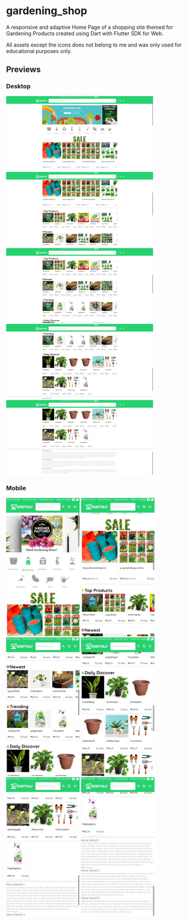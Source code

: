 # gardening_shop

A responsive and adaptive Home Page of a shopping site themed for Gardening Products created using Dart with Flutter SDK for Web.

All assets except the icons does not belong to me and was only used for educational purposes only.

## Previews

### Desktop
[<img src="docs/desktop_preview_1.jpeg" width="400"/>](docs/desktop_preview_1.jpeg) [<img src="docs/desktop_preview_2.jpeg" width="400"/>](docs/desktop_preview_2.jpeg)
[<img src="docs/desktop_preview_3.jpeg" width="400"/>](docs/desktop_preview_3.jpeg) [<img src="docs/desktop_preview_4.jpeg" width="400"/>](docs/desktop_preview_4.jpeg)
[<img src="docs/desktop_preview_5.jpeg" width="400"/>](docs/desktop_preview_5.jpeg)

### Mobile
[<img src="docs/mobile_preview_1.jpeg" width="200"/>](docs/mobile_preview_1.jpeg) [<img src="docs/mobile_preview_2.jpeg" width="200"/>](docs/mobile_preview_2.jpeg)
[<img src="docs/mobile_preview_3.jpeg" width="200"/>](docs/mobile_preview_3.jpeg) [<img src="docs/mobile_preview_4.jpeg" width="200"/>](docs/mobile_preview_4.jpeg)
[<img src="docs/mobile_preview_5.jpeg" width="200"/>](docs/mobile_preview_5.jpeg) [<img src="docs/mobile_preview_6.jpeg" width="200"/>](docs/mobile_preview_6.jpeg)

